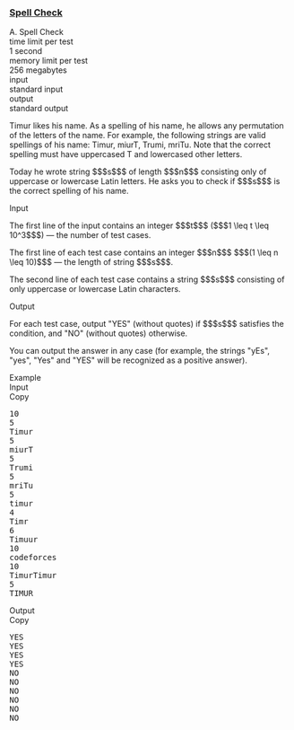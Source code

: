 <h3><a href="https://codeforces.com/contest/1722/problem/A" target="_blank" rel="noopener noreferrer">Spell Check</a></h3>

<div class="header"><div class="title">A. Spell Check</div><div class="time-limit"><div class="property-title">time limit per test</div>1 second</div><div class="memory-limit"><div class="property-title">memory limit per test</div>256 megabytes</div><div class="input-file input-standard"><div class="property-title">input</div>standard input</div><div class="output-file output-standard"><div class="property-title">output</div>standard output</div></div><div><p>Timur likes his name. As a spelling of his name, he allows any permutation of the letters of the name. For example, the following strings are valid spellings of his name: <span class="tex-font-style-tt">Timur</span>, <span class="tex-font-style-tt">miurT</span>, <span class="tex-font-style-tt">Trumi</span>, <span class="tex-font-style-tt">mriTu</span>. Note that the correct spelling must have uppercased <span class="tex-font-style-tt">T</span> and lowercased other letters.</p><p>Today he wrote string $$$s$$$ of length $$$n$$$ consisting only of uppercase or lowercase Latin letters. He asks you to check if $$$s$$$ is the correct spelling of his name.</p></div><div class="input-specification"><div class="section-title">Input</div><p>The first line of the input contains an integer $$$t$$$ ($$$1 \leq t \leq 10^3$$$) — the number of test cases.</p><p>The first line of each test case contains an integer $$$n$$$ $$$(1 \leq n \leq 10)$$$ — the length of string $$$s$$$.</p><p>The second line of each test case contains a string $$$s$$$ consisting of only uppercase or lowercase Latin characters.</p></div><div class="output-specification"><div class="section-title">Output</div><p>For each test case, output "<span class="tex-font-style-tt">YES</span>" (without quotes) if $$$s$$$ satisfies the condition, and "<span class="tex-font-style-tt">NO</span>" (without quotes) otherwise.</p><p>You can output the answer in any case (for example, the strings "<span class="tex-font-style-tt">yEs</span>", "<span class="tex-font-style-tt">yes</span>", "<span class="tex-font-style-tt">Yes</span>" and "<span class="tex-font-style-tt">YES</span>" will be recognized as a positive answer).</p></div><div class="sample-tests"><div class="section-title">Example</div><div class="sample-test"><div class="input"><div class="title">Input<div title="Copy" data-clipboard-target="#id00026114876054494363" id="id0028900930278684867" class="input-output-copier">Copy</div></div><pre id="id00026114876054494363"><div class="test-example-line test-example-line-even test-example-line-0">10</div><div class="test-example-line test-example-line-odd test-example-line-1">5</div><div class="test-example-line test-example-line-odd test-example-line-1">Timur</div><div class="test-example-line test-example-line-even test-example-line-2">5</div><div class="test-example-line test-example-line-even test-example-line-2">miurT</div><div class="test-example-line test-example-line-odd test-example-line-3">5</div><div class="test-example-line test-example-line-odd test-example-line-3">Trumi</div><div class="test-example-line test-example-line-even test-example-line-4">5</div><div class="test-example-line test-example-line-even test-example-line-4">mriTu</div><div class="test-example-line test-example-line-odd test-example-line-5">5</div><div class="test-example-line test-example-line-odd test-example-line-5">timur</div><div class="test-example-line test-example-line-even test-example-line-6">4</div><div class="test-example-line test-example-line-even test-example-line-6">Timr</div><div class="test-example-line test-example-line-odd test-example-line-7">6</div><div class="test-example-line test-example-line-odd test-example-line-7">Timuur</div><div class="test-example-line test-example-line-even test-example-line-8">10</div><div class="test-example-line test-example-line-even test-example-line-8">codeforces</div><div class="test-example-line test-example-line-odd test-example-line-9">10</div><div class="test-example-line test-example-line-odd test-example-line-9">TimurTimur</div><div class="test-example-line test-example-line-even test-example-line-10">5</div><div class="test-example-line test-example-line-even test-example-line-10">TIMUR</div></pre></div><div class="output"><div class="title">Output<div title="Copy" data-clipboard-target="#id0042590977361350046" id="id009533549328260518" class="input-output-copier">Copy</div></div><pre id="id0042590977361350046">YES
YES
YES
YES
NO
NO
NO
NO
NO
NO
</pre></div></div></div>